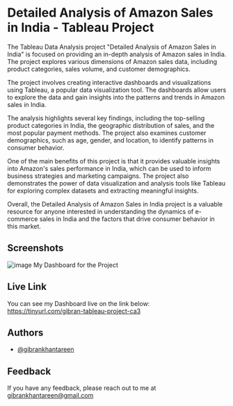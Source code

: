 # Detailed Analysis of Amazon Sales in India - Tableau Project

The Tableau Data Analysis project "Detailed Analysis of Amazon Sales in India" is focused on providing an in-depth analysis of Amazon sales in India. The project explores various dimensions of Amazon sales data, including product categories, sales volume, and customer demographics.

The project involves creating interactive dashboards and visualizations using Tableau, a popular data visualization tool. The dashboards allow users to explore the data and gain insights into the patterns and trends in Amazon sales in India.

The analysis highlights several key findings, including the top-selling product categories in India, the geographic distribution of sales, and the most popular payment methods. The project also examines customer demographics, such as age, gender, and location, to identify patterns in consumer behavior.

One of the main benefits of this project is that it provides valuable insights into Amazon's sales performance in India, which can be used to inform business strategies and marketing campaigns. The project also demonstrates the power of data visualization and analysis tools like Tableau for exploring complex datasets and extracting meaningful insights.

Overall, the Detailed Analysis of Amazon Sales in India project is a valuable resource for anyone interested in understanding the dynamics of e-commerce sales in India and the factors that drive consumer behavior in this market.

## Screenshots

![image](https://user-images.githubusercontent.com/90929264/231217761-702296ff-b3c8-4cef-ba2c-fed0474e6404.png)
 My Dashboard for the Project
## Live Link

You can see my Dashboard live on the link below: 
https://tinyurl.com/gibran-tableau-project-ca3



## Authors

- [@gibrankhantareen](https://www.github.com/gibrankhantareen)


## Feedback

If you have any feedback, please reach out to me at gibrankhantareen@gmail.com
